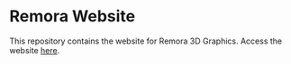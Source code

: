 # Remora Website

This repository contains the website for Remora 3D Graphics. Access the website [here](https://remora-3d-graphics.github.io/).
